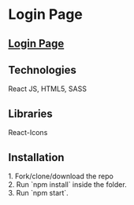 <h1>Login Page</h1>

<a href="https://yordankrushkov.github.io/loginform/"><h2>Login Page</h2></a>

<h2>Technologies</h2>
React JS, HTML5, SASS 
<h2>Libraries</h2>
React-Icons
<h2>Installation</h2>
1. Fork/clone/download the repo <br/> 
2. Run `npm install` inside the folder.<br/> 
3. Run `npm start`.<br/> 
<br/> 
